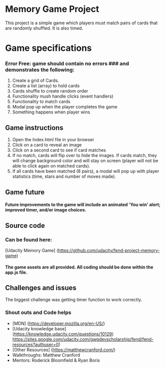 # Memory Game Project
This project is a simple game which players must match pairs of cards that are randomly shuffled.  It is also timed.

# Game specifications
### Error Free: game should contain no errors ### and demonstrates the following:
1.  Create a grid of Cards.
1.  Create a list (array) to hold cards
1.  Cards shuffle to create random order
1.  Functionality mush handle clicks (event handlers)
1.  Functionality to match cards
1.  Modal pop up when the player completes the game
1.  Something happens when player wins

## Game instructions
1. Open the Index.html file in your browser
1. Click on a card to reveal an image
1. Click on a second card to see if card matches 
1. If no match, cards will flip over to hide the images. If cards match, they will change background color and will stay on screen (player will not be able to click again on matched cards).
1. If all cards have been matched (8 pairs), a modal will pop up with player statistics (time, stars and number of moves made).

## Game future
#### Future improvements to the game will include an animated 'You win' alert; improved timer, and/or image choices.

## Source code
### Can be found here:
[Udacity Memory Game] (https://github.com/udacity/fend-project-memory-game)

#### The game assets are all provided.  All coding should be done within the app.js file.

## Challenges and issues
The biggest challenge was getting timer function to work correctly.

### Shout outs and Code helps
* [MDN] (https://developer.mozilla.org/en-US/)
* [Udacity knowledge base]
(https://knowledge.udacity.com/questions/10129)
https://sites.google.com/udacity.com/gwgdevscholarship/fend/fend-resources?authuser=0)
* [Other Resources] (https://matthewcranford.com/)
* Walkthroughs: Matthew Cranford
* Mentors: Roderick Bloomfield & Ryan Boris
